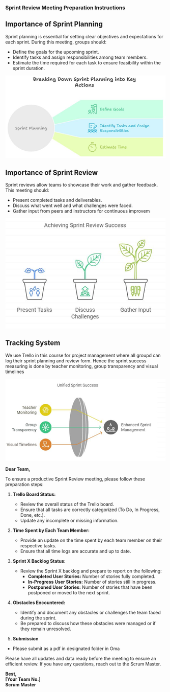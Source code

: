 ### Sprint Review Meeting Preparation Instructions

## Importance of Sprint Planning

Sprint planning is essential for setting clear objectives and expectations for each sprint. During this meeting, groups should:
   - Define the goals for the upcoming sprint.
   - Identify tasks and assign responsibilities among team members.
   - Estimate the time required for each task to ensure feasibility within the sprint duration.

![Sprint planning](/Images/SP6.JPG)

## Importance of Sprint Review

Sprint reviews allow teams to showcase their work and gather feedback. This meeting should:
  - Present completed tasks and deliverables.
  - Discuss what went well and what challenges were faced.
  - Gather input from peers and instructors for continuous improvem

![Sprint planning](/Images/SP7.JPG)

## Tracking System

We use Trello in this course for project management where all groupd can log their sprint planning and review form. Hence the sprint success measuring is done by teacher monitoring, group transparency and visual timelines

![Sprint planning](/Images/SP8.JPG)



**Dear Team,**

To ensure a productive Sprint Review meeting, please follow these preparation steps:

1. **Trello Board Status:**
   - Review the overall status of the Trello board.
   - Ensure that all tasks are correctly categorized (To Do, In Progress, Done, etc.).
   - Update any incomplete or missing information.

2. **Time Spent by Each Team Member:**
   - Provide an update on the time spent by each team member on their respective tasks.
   - Ensure that all time logs are accurate and up to date.

3. **Sprint X Backlog Status:**
   - Review the Sprint X backlog and prepare to report on the following:
     - **Completed User Stories:** Number of stories fully completed.
     - **In-Progress User Stories:** Number of stories still in progress.
     - **Postponed User Stories:** Number of stories that have been postponed or moved to the next sprint.

4. **Obstacles Encountered:**
   - Identify and document any obstacles or challenges the team faced during the sprint.
   - Be prepared to discuss how these obstacles were managed or if they remain unresolved.
5. **Submission**
  - Please submit as a pdf in designated folder in Oma

Please have all updates and data ready before the meeting to ensure an efficient review. If you have any questions, reach out to the Scrum Master.

**Best,  
[Your Team No.]  
Scrum Master**
